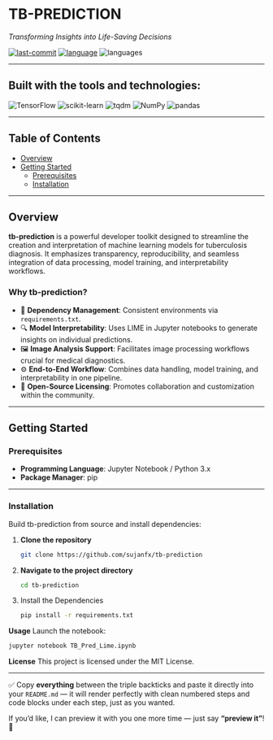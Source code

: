 # TB-PREDICTION

*Transforming Insights into Life-Saving Decisions*

[![last-commit](https://img.shields.io/github/last-commit/sujanfx/tb-prediction)](https://github.com/sujanfx/tb-prediction/commits/main)
[![language](https://img.shields.io/badge/jupyter%20notebook-100%25-yellowgreen)](https://github.com/sujanfx/tb-prediction)
![languages](https://img.shields.io/badge/languages-1-blue)

---

## Built with the tools and technologies:

![TensorFlow](https://img.shields.io/badge/-TensorFlow-orange?logo=tensorflow&logoColor=white)
![scikit-learn](https://img.shields.io/badge/-scikit--learn-blue?logo=scikit-learn&logoColor=white)
![tqdm](https://img.shields.io/badge/-tqdm-brightgreen)
![NumPy](https://img.shields.io/badge/-NumPy-purple?logo=numpy&logoColor=white)
![pandas](https://img.shields.io/badge/-pandas-lightgrey?logo=pandas&logoColor=white)

---

## Table of Contents

- [Overview](#overview)
- [Getting Started](#getting-started)
  - [Prerequisites](#prerequisites)
  - [Installation](#installation)

---

## Overview

**tb-prediction** is a powerful developer toolkit designed to streamline the creation and interpretation of machine learning models for tuberculosis diagnosis. It emphasizes transparency, reproducibility, and seamless integration of data processing, model training, and interpretability workflows.

### Why tb-prediction?

- 🧪 **Dependency Management**: Consistent environments via `requirements.txt`.
- 🔍 **Model Interpretability**: Uses LIME in Jupyter notebooks to generate insights on individual predictions.
- 🖼️ **Image Analysis Support**: Facilitates image processing workflows crucial for medical diagnostics.
- ⚙️ **End-to-End Workflow**: Combines data handling, model training, and interpretability in one pipeline.
- 📄 **Open-Source Licensing**: Promotes collaboration and customization within the community.

---

## Getting Started

### Prerequisites

- **Programming Language**: Jupyter Notebook / Python 3.x  
- **Package Manager**: pip

---

### Installation

Build tb-prediction from source and install dependencies:

1. **Clone the repository**

   ```bash
   git clone https://github.com/sujanfx/tb-prediction
   ```
2. **Navigate to the project directory**

   ```bash
   cd tb-prediction
   ```
3. Install the Dependencies

   ```bash
   pip install -r requirements.txt
   ```

**Usage**
Launch the notebook:
```bash
jupyter notebook TB_Pred_Lime.ipynb
```

**License**
This project is licensed under the MIT License. 

---

✅ Copy **everything** between the triple backticks and paste it directly into your `README.md` — it will render perfectly with clean numbered steps and code blocks under each step, just as you wanted.  

If you’d like, I can preview it with you one more time — just say **“preview it”**! 🚀


